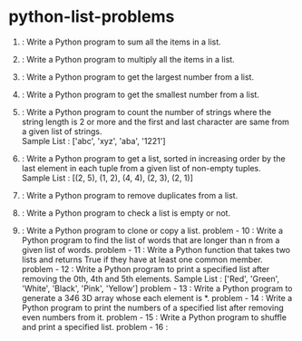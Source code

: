 # python-list-problems

01. : Write a Python program to sum all the items in a list.

02. : Write a Python program to multiply all the items in a list.

03. : Write a Python program to get the largest number from a list.

04. : Write a Python program to get the smallest number from a list.

05. : Write a Python program to count the number of strings where the string length is 2 or more and the first and last character are same from a given list of strings.<br/>
Sample List : ['abc', 'xyz', 'aba', '1221']

06. : Write a Python program to get a list, sorted in increasing order by the last element in each tuple from a given list of non-empty tuples.<br/>
Sample List : [(2, 5), (1, 2), (4, 4), (2, 3), (2, 1)]

8. : Write a Python program to remove duplicates from a list.

9. : Write a Python program to check a list is empty or not.

10. : Write a Python program to clone or copy a list.
problem - 10 : Write a Python program to find the list of words that are longer than n from a
given list of words.
problem - 11 : Write a Python function that takes two lists and returns True if they have at
least one common member.
problem - 12 : Write a Python program to print a specified list after removing the 0th, 4th and
5th elements.
Sample List : ['Red', 'Green', 'White', 'Black', 'Pink', 'Yellow']
problem - 13 : Write a Python program to generate a 3*4*6 3D array whose each element is
*.
problem - 14 : Write a Python program to print the numbers of a specified list after removing
even numbers from it.
problem - 15 : Write a Python program to shuffle and print a specified list.
problem - 16 : 
